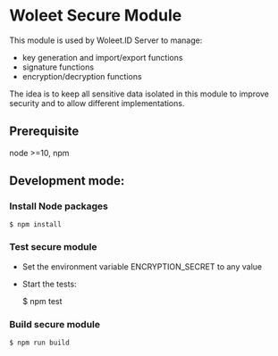 # Woleet Secure Module

This module is used by Woleet.ID Server to manage:
- key generation and import/export functions
- signature functions
- encryption/decryption functions

The idea is to keep all sensitive data isolated in this module to improve security and to allow different implementations.

## Prerequisite

node >=10, npm

## Development mode:

### Install Node packages

    $ npm install

### Test secure module

- Set the environment variable ENCRYPTION_SECRET to any value
- Start the tests:

    $ npm test

### Build secure module

    $ npm run build
